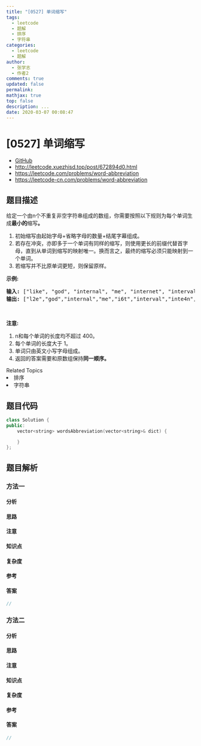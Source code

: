 ```yaml
---
title: "[0527] 单词缩写"
tags:
  - leetcode
  - 题解
  - 排序
  - 字符串
categories:
  - leetcode
  - 题解
author:
  - 张学志
  - 作者2
comments: true
updated: false
permalink:
mathjax: true
top: false
description: ...
date: 2020-03-07 00:08:47
---
```



# [0527] 单词缩写
* [GitHub](https://github.com/algoboy101/LeetCodeCrowdsource/tree/master/_posts/QA/%5B0527%5D%20%E5%8D%95%E8%AF%8D%E7%BC%A9%E5%86%99.md)
* http://leetcode.xuezhisd.top/post/672894d0.html
* https://leetcode.com/problems/word-abbreviation
* https://leetcode-cn.com/problems/word-abbreviation


## 题目描述

<p>给定一个由n个不重复非空字符串组成的数组，你需要按照以下规则为每个单词生成<strong>最小的</strong>缩写<strong>。</strong></p>

<ol>
	<li>初始缩写由起始字母+省略字母的数量+结尾字幕组成。</li>
	<li>若存在冲突，亦即多于一个单词有同样的缩写，则使用更长的前缀代替首字母，直到从单词到缩写的映射唯一。换而言之，最终的缩写必须只能映射到一个单词。</li>
	<li>若缩写并不比原单词更短，则保留原样。</li>
</ol>

<p><strong>示例:</strong></p>

<pre><strong>输入:</strong> [&quot;like&quot;, &quot;god&quot;, &quot;internal&quot;, &quot;me&quot;, &quot;internet&quot;, &quot;interval&quot;, &quot;intension&quot;, &quot;face&quot;, &quot;intrusion&quot;]
<strong>输出:</strong> [&quot;l2e&quot;,&quot;god&quot;,&quot;internal&quot;,&quot;me&quot;,&quot;i6t&quot;,&quot;interval&quot;,&quot;inte4n&quot;,&quot;f2e&quot;,&quot;intr4n&quot;]
</pre>

<p>&nbsp;</p>

<p><strong>注意:</strong></p>

<ol>
	<li>n和每个单词的长度均不超过 400。</li>
	<li>每个单词的长度大于 1。</li>
	<li>单词只由英文小写字母组成。</li>
	<li>返回的答案需要和原数组保持<strong>同一顺序。</strong></li>
</ol>
<div><div>Related Topics</div><div><li>排序</li><li>字符串</li></div></div>


## 题目代码

```cpp
class Solution {
public:
    vector<string> wordsAbbreviation(vector<string>& dict) {

    }
};
```


## 题目解析


### 方法一

#### 分析

#### 思路

#### 注意

#### 知识点

#### 复杂度

#### 参考

#### 答案

```cpp
//
```


### 方法二

#### 分析

#### 思路

#### 注意

#### 知识点

#### 复杂度

#### 参考

#### 答案

```cpp
//
```


